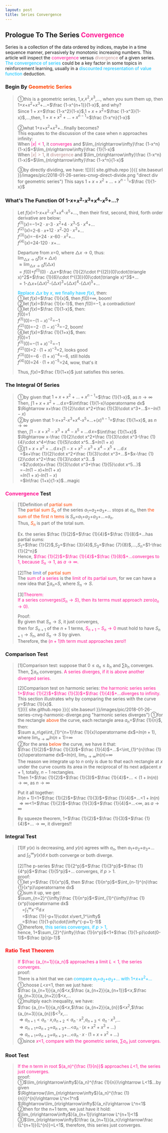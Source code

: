 ```yaml
---
layout: post
title: Series Convergence
---
```


## Prologue To The Series <font color="DeepPink">Convergence</font>
<p class="message">
Series is a collection of the data ordered by indices, maybe in a time sequence manner, pervasively by monotonic increasing numbers.  This article will inspect the <font color="DeepPink">convergence</font> versus <font color="RosyBrown">divergence</font> of a given series.
<font color="DeepSkyBlue">The convergence of series</font> could be a key factor in some topics in reinforcement learning, usually in a <font color="DeepSkyBlue">discounted representation of value function</font> deduction.
</p>

### Begin By <font color="OrangeRed">Geometric Series</font>
>&#10112;this is a geometric series, $1$,$x$,$x^2$,$x^3$,..., when you sum them up, then $1$+$x$+$x^2$+$x^3$+...=$\frac {1-x^{n+1}}{1-x}$, and why?  
>Since $1+x$=$\frac {1-x^2}{1-x}$,$1+x+x^2$=$\frac {1-x^3}{1-x}$,...,then, $1+x+x^2+...+x^{n-1}$=$\frac {1-x^n}{1-x}$  
>
>&#10113;what $1$+$x$+$x^2$+$x^3$+...finally becomes?  
>This equates to the discussion of the case when n approaches infinity:  
>When <font color="DeepPink">$\left|x\right|<1$</font>, it <font color="DeepPink">converges</font> and $\lim_{n\rightarrow\infty}\frac {1-x^n}{1-x}$=$\lim_{n\rightarrow\infty}\frac {1}{1-x}$  
>When <font color="RosyBrown">$\left|x\right|>1$</font>, it <font color="RosyBrown">divergence</font> and $\lim_{n\rightarrow\infty}\frac {1-x^n}{1-x}$=$\lim_{n\rightarrow\infty}\frac {1-x^n}{1-x}$  
>
>&#10114;by directly dividing, we have:
![]({{ site.github.repo }}{{ site.baseurl }}/images/pic/2018-01-26-series-cnvg-direct-divide.png "direct div for geometric series")
>This says $1+x+x^2+...+x^{n-1}$=$\frac {1}{1-x}$  

### What's The Function Of $1$-$x$+$x^2$-$x^3$+$x^4$-$x^5$+...?
>Let $f(x)$=$1$-$x$+$x^2$-$x^3$+$x^4$-$x^5$+..., then their first, second, third, forth order derivative are below:  
>$f^{(1)}(x)$=$-1$+$2\cdot x$-$3\cdot x^2$+$4\cdot x^3$-$5\cdot x^4$+...  
>$f^{(2)}(x)$=$2$-$6\cdot x$+$12\cdot x^2$-$20\cdot x^3$+...  
>$f^{(3)}(x)$=$-6$+$24\cdot x$-$60\cdot x^2$+...  
>$f^{(4)}(x)$=$24$-$120\cdot x$+...  
>
>Departure from $x$=$0$, where $\triangle x\rightarrow 0$, thus:  
>$\lim_{\triangle x\rightarrow 0}f(x+\triangle x)$  
>$\approx\lim_{\triangle x\rightarrow 0}f(\triangle x)$  
>$=f(0)$+$f^{(1)}(0)\cdot\triangle x$+$\frac {1}{2}\cdot f^{(2)}(0)\cdot(\triangle x)^2$+$\frac {1}{6}\cdot f^{(3)}(0)\cdot(\triangle x)^3$+...  
>$=1$-$\triangle x$+$(\triangle x)^2$-$(\triangle x)^3$+$(\triangle x)^4$-$(\triangle x)^5$+...
>
><font color="DeepSkyBlue">Replace $\triangle x$ by $x$, we finally have $f(x)$</font>, then:  
>&#10112;let $f(x)$=$\frac {1}{x}$, then $f(0)$=$\infty$, boom!  
>&#10113;let $f(x)$=$\frac {1}{x-1}$, then $f(0)$=$-1$, a contradiction!  
>&#10114;let $f(x)$=$\frac {1}{1-x}$, then:  
>$f(0)$=$1$  
>$f^{(1)}(0)$=$-(1-x)^{-2}$=$-1$  
>$f^{(2)}(0)$=$-2\cdot(1-x)^{-3}$=$-2$, boom!  
>&#10115;let $f(x)$=$\frac {1}{1+x}$, then:  
>$f(0)$=$1$  
>$f^{(1)}(0)$=$-(1+x)^{-2}$=$-1$  
>$f^{(2)}(0)$=$2\cdot(1+x)^{-3}$=$2$, looks good    
>$f^{(3)}(0)$=$-6\cdot(1+x)^{-4}$=$-6$, still holds  
>$f^{(4)}(0)$=$24\cdot(1+x)^{-5}$=$24$, wow, that's it  
>
>Thus, $f(x)$=$\frac {1}{1+x}$ just satisfies this series.  

### The Integral Of Series
>&#10112;by given that $1+x+x^2+...+x^{n-1}$=$\frac {1}{1-x}$, as $n\rightarrow\infty$  
>Then, $\int 1+x+x^2+...\operatorname dx$=$\int\frac {1}{1-x}\operatorname dx$  
>$\Rightarrow x+\frac {1}{2}\cdot x^2+\frac {1}{3}\cdot x^3+...$=$-ln(1-x)$  
>&#10113;by given that $1$-$x$+$x^2$-$x^3$+$x^4$-$x^5$+...+$(x)^{n-1}$=$\frac {1}{1+x}$, as $n\rightarrow\infty$  
>then, $\int 1-x+x^2-x^3+x^4-x^5+...\operatorname dx$=$\int\frac {1}{1+x}$  
>$\Rightarrow x-\frac {1}{2}\cdot x^2+\frac {1}{3}\cdot x^3-\frac {1}{4}\cdot x^4+\frac {1}{5}\cdot x^5...$=$ln(1+x)$  
>&#10114;$\int 1+x+x^2+...\operatorname dx$+$\int 1-x+x^2-x^3+x^4-x^5+...\operatorname dx$  
>$\;\;$=$x+\frac {1}{2}\cdot x^2+\frac {1}{3}\cdot x^3+...$+$x-\frac {1}{2}\cdot x^2+\frac {1}{3}\cdot x^3...$  
>$\;\;$=$2\cdot(x+\frac {1}{3}\cdot x^3+\frac {1}{5}\cdot x^5...)$  
>$\;\;$=$-ln(1-x)$+$ln(1+x)$  
>$\;\;$=$ln(1+x)$-$ln(1-x)$  
>$\;\;$=$ln\frac {1+x}{1-x}$...magic  

### <font color="DeepPink">Convergence</font> Test
>[1]Definition of <font color="OrangeRed">partial sum</font>  
>The <font color="OrangeRed">partial sum $S_n$</font> of the series $a_1$+$a_2$+$a_3$+... stops at $a_n$, then <font color="OrangeRed">the sum of the first n tems</font> is $S_n$=$a_1$+$a_2$+$a_3$+...+$a_n$.  
>Thus, <font color="OrangeRed">$S_n$</font> is part of the total sum.  
>
>Ex. the series $\frac {1}{2}$+$\frac {1}{4}$+$\frac {1}{8}$+...has partial sums:  
>$S_1$=$\frac {1}{2}$,$S_2$=$\frac {3}{4}$,$S_3$=$\frac {7}{8}$,...,$S_n$=$1-\frac {1}{2^n}$  
>Hence, <font color="DeepPink">$\frac {1}{2}$+$\frac {1}{4}$+$\frac {1}{8}$+...converges to $1$, because $S_n\rightarrow 1$, as $a\rightarrow\infty$.</font>  
>
>[2]The <font color="RoyalBlue">limit</font> of <font color="OrangeRed">partial sum</font>  
>The <font color="DeepPink">sum of a series</font> is the <font color="DeepPink">limit of its partial sum</font>, for we can have a new idea that $\sum a_n$=$S$, where $S_n\rightarrow S$.  
>
>[3]<font color="DeepPink">Theorem:  
>If a series converges($S_n\rightarrow S$), then its terms must approach zero($a_n\rightarrow 0$).</font>  
>
>Proof:  
>By given that $S_n\rightarrow S$, it just converges,  
>then for $S_{n+1}$ of the $n+1$ terms, <font color="DeepPink">$S_{n+1}-S_n\rightarrow 0$</font> must hold to have $S_{n+1}\rightarrow S_n$, and $S_n\rightarrow S$ by given.  
>Therefore, the <font color="DeepPink">$(n+1)$th term must approaches zero!!</font>  

### Comparison Test
>[1]Comparison test: suppose that $0\le a_n\le b_n$ and $\sum b_n$ converges.  Then, $\sum a_n$ converges.  <font color="DeepPink">A series diverges, if it is above another diverged series.</font>  
>
>[2]Comparison test on harmonic series:  <font color="DeepPink">the harmonic series series $1$+$\frac {1}{2}$+$\frac {1}{3}$+$\frac {1}{4}$+...diverges to infinity.</font>  
>This section illustrates why by comparing the series with the curve $y$=$\frac {1}{x}$.  
![]({{ site.github.repo }}{{ site.baseurl }}/images/pic/2018-01-26-series-cnvg-harmonic-diverge.png "harmonic series diverges")
>&#10112;for the rectangle <font color="OrangeRed">above</font> the curve, each rectangle area $a_n$=$\frac {1}{n}$, then:  
>$\sum a_n\ge\int_{1}^{n+1}\frac {1}{x}\operatorname dx$=$ln(n+1)$, where $\lim_{n\rightarrow\infty}ln(n+1)$=$\infty$  
>&#10113;for the area <font color="OrangeRed">below</font> the curve, we have it that:  
>$\frac {1}{2}$+$\frac {1}{3}$+$\frac {1}{4}$+...$<\int_{1}^{n}\frac {1}{x}\operatorname dx$=$ln(n)$, $\lim_{n\rightarrow\infty}ln(n)$=$\infty$  
>The reason we integrate up to $n$ only is due to that each rectangle at $x$ under the curve counts its area in the reciprocal of its next adjacent $x+1$, totally, $n-1$ rectangles.  
>Then $1$+$\frac {1}{2}$+$\frac {1}{3}$+$\frac {1}{4}$+...$<(1+ln(n))\rightarrow\infty$, as $n\rightarrow\infty$  
>
>Put it all together:  
>$ln(n+1)$<$1$+$\frac {1}{2}$+$\frac {1}{3}$+$\frac {1}{4}$+...<$1+ln(n)$  
>$\Rightarrow\infty$<$1$+$\frac {1}{2}$+$\frac {1}{3}$+$\frac {1}{4}$+...<$\infty$, as $a\rightarrow\infty$  
>
>By squeeze theorem, $1$+$\frac {1}{2}$+$\frac {1}{3}$+$\frac {1}{4}$+...$\rightarrow\infty$, it diverges!!

### Integral Test
>[1]If $y(x)$ is decreasing, and $y(n)$ agrees with $a_n$, then $a_1$+$a_2$+$a_3$+... and $\int_{0}^{\infty}y(x)\operatorname dx$ both converge or both diverge.  
>
>[2]The p-series $\frac {1}{2^p}$+$\frac {1}{3^p}$+$\frac {1}{4^p}$+$\frac {1}{5^p}$+... converges, if $p>1$.  
>proof:  
>&#10112;let $y$=$\frac {1}{x^p}$, then $\frac {1}{n^p}$<$\int_{n-1}^{n}\frac {1}{x^p}\operatorname dx$  
>&#10113;sum it up, we get:  
>$\sum_{n=2}^{\infty}\frac {1}{n^p}$<$\int_{1}^{\infty}\frac {1}{x^p}\operatorname dx$  
>$\;\;\;\;$=$\int_{1}^{\infty}x^{-p}\operatorname dx$  
>$\;\;\;\;$=$\frac {1}{-p+1}\cdot x\vert_1^\infty$  
>$\;\;\;\;$=$\frac {1}{1-p}\cdot(\infty^{-p+1}-1)$  
>&#10114;therefore, <font color="DeepSkyBlue">this series converges, if $p>1$,</font>  
>hence, $1$+$\sum_{2}^{\infty}\frac {1}{n^p}$<$1$+$\frac {1}{1-p}\cdot(0-1)$=$\frac {p}{p-1}$  

### <font color="Red">Ratio Test Theorem</font>
><font color="DeepPink">If $\frac {a_{n+1}}{a_n}$ approaches a limit $L<1$, the series converges.</font>  
>proof:  
>There is a hint that we can <font color="DeepSkyBlue">compare $a_1$+$a_2$+$a_3$+... with $1$+$x$+$x^2$+...</font>  
>&#10112;choose $L$<$x$<$1$, then we just have:  
>$\frac {a_{n+1}}{a_n}$<$x$,$\frac {a_{n+2}}{a_{n+1}}$<$x$,$\frac {a_{n+3}}{a_{n+2}}$<$x$,...  
>&#10113;multiply each inequality, we have:  
>$\frac {a_{n+1}}{a_n}$<$x$,$\frac {a_{n+2}}{a_{n}}$<$x^2$,$\frac {a_{n+3}}{a_{n}}$<$^3x$,...  
>$\Rightarrow a_{n+1}<a_{n}\cdot x$,$a_{n+2}<a_{n}\cdot x^2$,$a_{n+3}<a_{n}\cdot x^{3}$,...  
>$\Rightarrow a_{n+1}$+$a_{n+2}$+$a_{n+3}$+...<$a_n\cdot(x+x^2+x^3+...)$  
>$\Rightarrow a_{n+1}$+$a_{n+2}$+$a_{n+3}$+...<$a_n\cdot x\cdot(1+x+x^2+...)$  
>&#10114;since <font color="DeepPink">$x$<$1$, compare with the geometric series, $\sum a_n$ just converges.</font> 

### Root Test
><font color="DeepPink">If the n term in root $(a_n)^{\frac {1}{n}}$ approaches $L$<$1$, the series just converges.</font>  
>proof:  
>&#10112;$\lim_{n\rightarrow\infty$}(a_n)^{\frac {1}{n}}\rightarrow L<1$...by given  
>$\Rightarrow(\lim_{n\rightarrow\infty$}(a_n)^{\frac {1}{n}})^{n}\rightarrow L^n<1^n$  
>$\Rightarrow\lim_{n\rightarrow\infty$}(a_n)\rightarrow L^n<1$  
>&#10113;then for the n+1 term, we just have it hold:  
>$\lim_{n\rightarrow\infty$}(a_{n+1})\rightarrow L^{n+1}<1$  
>&#10114;$\lim_{n\rightarrow\infty$}\frac {a_{n+1}}{a_n}\rightarrow\frac {L^{n+1}}{L^{n}}=L<1$, therefore, this series just converges.    

<!-- Γ -->
<!-- \frac{\Gamma(k + n)}{\Gamma(n)} \frac{1}{r^k}  -->
<!-- \mbox{\large$\vert$}\nolimits_0^\infty -->
<!-- \vert_0^\infty -->
<!-- &prime; ′ -->
<!-- &Prime; ″ -->
<!-- \overline{X_n} -->
<!-- \frac{{\overline {X_n}}-\mu}{S/\sqrt n} -->
<!-- \lim_{t\rightarrow\infty} -->
<!-- \begin{array}{l}f'(x)\\f''(x)\\f'''(x)\\f''''(x)\end{array} -->

<!-- Notes -->
<!-- <font color="OrangeRed">items, verb, to make it the focus</font> -->
<!-- <font color="Red">KKT</font> -->
<!-- <font color="Red">SMO heuristics</font> -->
<!-- <font color="Red">F</font> distribution -->
<!-- <font color="Red">t</font> distribution -->
<!-- <font color="DeepSkyBlue">suggested item, soft item</font> -->
<!-- <font color="RoyalBlue">old alpha</font> -->
<!-- <font color="Green">new alpha</font> -->

<!-- <font color="DeepPink">positive conclusion, finding</font> -->
<!-- <font color="RosyBrown">negative conclusion, finding</font> -->

<!-- <font color="#00ADAD">policy</font> -->
<!-- <font color="#6100A8">full observable</font> -->
<!-- <font color="#FFAC12">partial observable</font> -->
<!-- <font color="#EB00EB">stochastic</font> -->
<!-- <font color="#8400E6">state transition</font> -->
<!-- <font color="#D600D6">discount factor gamma $\gamma$</font> -->
<!-- <font color="#D600D6">$V(S)$</font> -->
<!-- <font color="#9300FF">immediate reward R(S)</font> -->

<!-- https://www.medcalc.org/manual/gamma_distribution_functions.php -->
<!-- https://www.statlect.com/probability-distributions/student-t-distribution#hid5 -->